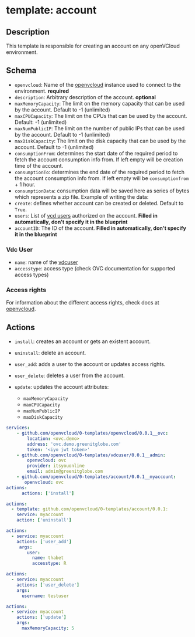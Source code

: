 # template: account

## Description

This template is responsible for creating an account on any openVCloud environment.

## Schema

- `openvcloud`: Name of the [openvcloud](../openvcloud) instance used to connect to the environment.  **required**
- `description`: Arbitrary description of the account. **optional**
- `maxMemoryCapacity`: The limit on the memory capacity that can be used by the account. Default to -1 (unlimited)
- `maxCPUCapacity`: The limit on the CPUs that can be used by the account. Default: -1 (unlimited)
- `maxNumPublicIP`: The limit on the number of public IPs that can be used by the account. Default to -1 (unlimited)
- `maxDiskCapacity`: The limit on the disk capacity that can be used by the account. Default to -1 (unlimited)
- `consumptionFrom`: determines the start date of the required period to fetch the account consumption info from. If left empty will be creation time of the account.
- `consumptionTo`: determines the end date of the required period to fetch the account consumption info from. If left empty will be `consumptionfrom` + 1 hour.
- `consumptionData`: consumption data will be saved here as series of bytes which represents a zip file. Example of writing the data:
- `create`: defines whether account can be created or deleted. Default to `True`.
- `users`: List of [vcd users](#vdc-user)  authorized on the account. **Filled in automatically, don't specify it in the blueprint**
- `accountID`: The ID of the account. **Filled in automatically, don't specify it in the blueprint**

### Vdc User

- `name`: name of the [vdcuser](../vdcuser)
- `accesstype`: access type (check OVC documentation for supported access types)

### Access rights

For information about the different access rights, check docs at [openvcloud](https://github.com/0-complexity/openvcloud/blob/2.1.7/docs/EndUserPortal/Authorization/AuthorizationModel.md).

## Actions

- `install`: creates an account or gets an existent account.
- `uninstall`: delete an account.
- `user_add`: adds a user to the account or updates access rights.
- `user_delete`: deletes a user from the account.
- `update`: updates the account attributes:

  - `maxMemoryCapacity`
  - `maxCPUCapacity`
  - `maxNumPublicIP`
  - `maxDiskCapacity`

```yaml
services:
    - github.com/openvcloud/0-templates/openvcloud/0.0.1__ovc:
        location: <ovc.demo>
        address: 'ovc.demo.greenitglobe.com'
        token: '<iyo jwt token>'
    - github.com/openvcloud/0-templates/vdcuser/0.0.1__admin:
        openvcloud: ovc
        provider: itsyouonline
        email: admin@greenitglobe.com
    - github.com/openvcloud/0-templates/account/0.0.1__myaccount:
       openvcloud: ovc
actions:
      actions: ['install']
```

```yaml
actions:
  - template: github.com/openvcloud/0-templates/account/0.0.1:
    service: myaccount
    action: ['uninstall']
```

```yaml
actions:
  - service: myaccount
    actions: ['user_add']
     args:
        user:
          name: thabet
          accesstype: R
```

```yaml
actions:
  - service: myaccount
    actions: ['user_delete']
    args:
      username: testuser
```

```yaml
actions:
  - service: myaccount
    actions: ['update']
    args:
      maxMemoryCapacity: 5
```